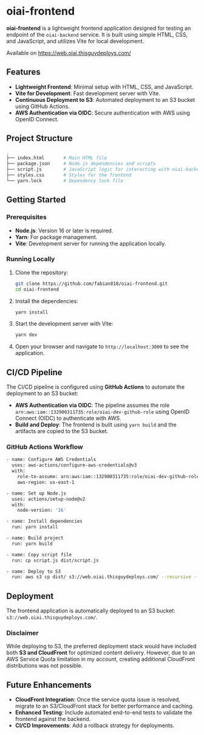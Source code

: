 # oiai-frontend

**oiai-frontend** is a lightweight frontend application designed for testing an endpoint of the `oiai-backend` service. It is built using simple HTML, CSS, and JavaScript, and utilizes Vite for local development.

Available on https://web.oiai.thisguydeploys.com/

## Features

- **Lightweight Frontend**: Minimal setup with HTML, CSS, and JavaScript.
- **Vite for Development**: Fast development server with Vite.
- **Continuous Deployment to S3**: Automated deployment to an S3 bucket using GitHub Actions.
- **AWS Authentication via OIDC**: Secure authentication with AWS using OpenID Connect.

## Project Structure

``` bash
.
├── index.html       # Main HTML file
├── package.json     # Node.js dependencies and scripts
├── script.js        # JavaScript logic for interacting with oiai-backend
├── styles.css       # Styles for the frontend
└── yarn.lock        # Dependency lock file
```

## Getting Started

### Prerequisites

- **Node.js**: Version 16 or later is required.
- **Yarn**: For package management.
- **Vite**: Development server for running the application locally.

### Running Locally

1. Clone the repository:

   ``` bash 
   git clone https://github.com/fabian818/oiai-frontend.git
   cd oiai-frontend
   ```

2. Install the dependencies:

   ``` bash 
   yarn install
   ```

3. Start the development server with Vite:

   ``` bash 
   yarn dev
   ```

4. Open your browser and navigate to `http://localhost:3000` to see the application.

## CI/CD Pipeline

The CI/CD pipeline is configured using **GitHub Actions** to automate the deployment to an S3 bucket:

- **AWS Authentication via OIDC**: The pipeline assumes the role `arn:aws:iam::132900311735:role/oiai-dev-github-role` using OpenID Connect (OIDC) to authenticate with AWS.
- **Build and Deploy**: The frontend is built using `yarn build` and the artifacts are copied to the S3 bucket.

### GitHub Actions Workflow

``` bash
- name: Configure AWS Credentials
  uses: aws-actions/configure-aws-credentials@v3
  with:
    role-to-assume: arn:aws:iam::132900311735:role/oiai-dev-github-role
    aws-region: us-east-1

- name: Set up Node.js
  uses: actions/setup-node@v2
  with:
    node-version: '16'

- name: Install dependencies
  run: yarn install

- name: Build project
  run: yarn build

- name: Copy script file
  run: cp script.js dist/script.js

- name: Deploy to S3
  run: aws s3 cp dist/ s3://web.oiai.thisguydeploys.com/ --recursive --exclude ".git/*" --exclude ".github/*"
```

## Deployment

The frontend application is automatically deployed to an S3 bucket: `s3://web.oiai.thisguydeploys.com/`.

### Disclaimer

While deploying to S3, the preferred deployment stack would have included both **S3 and CloudFront** for optimized content delivery. However, due to an AWS Service Quota limitation in my account, creating additional CloudFront distributions was not possible.

## Future Enhancements

- **CloudFront Integration**: Once the service quota issue is resolved, migrate to an S3/CloudFront stack for better performance and caching.
- **Enhanced Testing**: Include automated end-to-end tests to validate the frontend against the backend.
- **CI/CD Improvements**: Add a rollback strategy for deployments.
